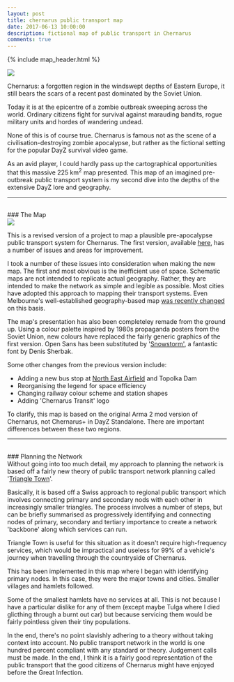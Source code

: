 ```yaml
---
layout: post
title: chernarus public transport map
date: 2017-06-13 10:00:00
description: fictional map of public transport in Chernarus
comments: true
---
```

{% include map_header.html %}

<div class="img_row_map">
	<a href="{{ site.baseurl }}/img/maps/Chernarus_Schematic_Public_Transport_Map_V2.png"><img class="col three" src="{{ site.baseurl }}/img/maps/Chernarus_Schematic_Public_Transport_Map_V2.png"></a>
</div>

Chernarus: a forgotten region in the windswept depths of Eastern Europe, it still bears the scars of a recent past dominated by the Soviet Union.

Today it is at the epicentre of a zombie outbreak sweeping across the world. Ordinary citizens fight for survival against marauding bandits, rogue military units and hordes of wandering undead.

None of this is of course true. Chernarus is famous not as the scene of a civilisation-destroying zombie apocalypse, but rather as the fictional setting for the popular DayZ survival video game.

As an avid player, I could hardly pass up the cartographical opportunities that this massive 225 km<sup>2</sup> map presented. This map of an imagined pre-outbreak public transport system is my second dive into the depths of the extensive DayZ lore and geography.

<hr>
<br/>
### The Map

<div class="img_row">
	<img class="col three" src="{{ site.baseurl }}/img/map_post_headers/1.png">
</div>

This is a revised version of a project to map a plausible pre-apocalypse public transport system for Chernarus. The first version, available <a href="https://philam.github.io/chernaruspublictransport/" target="_blank">here</a>, has a number of issues and areas for improvement.

I took a number of these issues into consideration when making the new map. The first and most obvious is the inefficient use of space. Schematic maps are not intended to replicate actual geography. Rather, they are intended to make the network as simple and legible as possible. Most cities have adopted this approach to mapping their transport systems. Even Melbourne's well-established geography-based map <a href="https://www.ptv.vic.gov.au/news-and-events/news/new-train-network-map-for-victoria/" target="_blank">was recently changed</a> on this basis.

The map's presentation has also been completeley remade from the ground up. Using a colour palette inspired by 1980s propaganda posters from the Soviet Union, new colours have replaced the fairly generic graphics of the first version. Open Sans has been substituted by '<a href="http://www.dafont.com/denis-sherbak.d2018" target="_blank">Snowstorm'</a>, a fantastic font by Denis Sherbak.

Some other changes from the previous version include:
<ul>
	<li>Adding a new bus stop at <a href="http://dayz.gamepedia.com/Mod:Krasnostav" target="_blank">North East Airfield</a> and Topolka Dam</li>
	<li>Reorganising the legend for space efficiency</li>
	<li>Changing railway colour scheme and station shapes</li>
	<li>Adding 'Chernarus Transit' logo</li>
</ul>

To clarify, this map is based on the original Arma 2 mod version of Chernarus, not Chernarus+ in DayZ Standalone. There are important differences between these two regions.

<hr>
<br/>
### Planning the Network

<br>
Without going into too much detail, my approach to planning the network is based off a fairly new theory of public transport network planning called '<a href="https://researchbank.rmit.edu.au/view/rmit:36096" target="_blank">Triangle Town</a>'.

Basically, it is based off a Swiss approach to regional public transport which involves connecting primary and secondary nods with each other in increasingly smaller triangles. The process involves a number of steps, but can be briefly summarised as progressively identifying and connecting nodes of primary, secondary and tertiary importance to create a network 'backbone' along which services can run.

Triangle Town is useful for this situation as it doesn't require high-frequency services, which would be impractical and useless for 99% of a vehicle's journey when travelling through the countryside of Chernarus.

This has been implemented in this map where I began with identifying primary nodes. In this case, they were the major towns and cities. Smaller villages and hamlets followed.

Some of the smallest hamlets have no services at all. This is not because I have a particular dislike for any of them (except maybe Tulga where I died glicthing through a burnt out car) but because servicing them would be fairly pointless given their tiny populations.

In the end, there's no point slavishly adhering to a theory without taking context into account. No public transport network in the world is one hundred percent compliant with any standard or theory. Judgement calls must be made. In the end, I think it is a fairly good representation of the public transport that the good citizens of Chernarus might have enjoyed before the Great Infection.